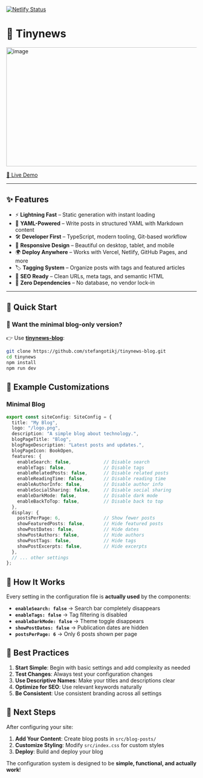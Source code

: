 [![Netlify Status](https://api.netlify.com/api/v1/badges/8a936b36-290f-4658-b038-e6f2f4e3b61d/deploy-status)](https://app.netlify.com/projects/yaml/deploys)

# 📰 Tinynews

<img width="1033" height="315" alt="image" src="https://github.com/user-attachments/assets/62736e04-7f0b-48d2-b1cf-b47747f1644b" />

[🔗 Live Demo](https://tinynews.site/blog)  


---

## ✨ Features

- ⚡ **Lightning Fast** – Static generation with instant loading  
- 📝 **YAML-Powered** – Write posts in structured YAML with Markdown content  
- 🛠️ **Developer First** – TypeScript, modern tooling, Git-based workflow  
- 📱 **Responsive Design** – Beautiful on desktop, tablet, and mobile  
- 🌍 **Deploy Anywhere** – Works with Vercel, Netlify, GitHub Pages, and more  
- 🏷️ **Tagging System** – Organize posts with tags and featured articles  
- 🔎 **SEO Ready** – Clean URLs, meta tags, and semantic HTML  
- 🎯 **Zero Dependencies** – No database, no vendor lock-in  

---

## 🚀 Quick Start

### 🧪 Want the minimal blog-only version?

👉 Use [**tinynews-blog**](https://github.com/stefangotikj/tinynews-blog.git):
```bash
git clone https://github.com/stefangotikj/tinynews-blog.git
cd tinynews
npm install
npm run dev
```

## 🎨 Example Customizations

### Minimal Blog
```typescript
export const siteConfig: SiteConfig = {
  title: "My Blog",
  logo: "/logo.png",
  description: "A simple blog about technology.",
  blogPageTitle: "Blog",
  blogPageDescription: "Latest posts and updates.",
  blogPageIcon: BookOpen,
  features: {
    enableSearch: false,            // Disable search
    enableTags: false,              // Disable tags
    enableRelatedPosts: false,      // Disable related posts
    enableReadingTime: false,       // Disable reading time
    enableAuthorInfo: false,        // Disable author info
    enableSocialSharing: false,     // Disable social sharing
    enableDarkMode: false,          // Disable dark mode
    enableBackToTop: false,         // Disable back to top
  },
  display: {
    postsPerPage: 6,                // Show fewer posts
    showFeaturedPosts: false,       // Hide featured posts
    showPostDates: false,           // Hide dates
    showPostAuthors: false,         // Hide authors
    showPostTags: false,            // Hide tags
    showPostExcerpts: false,        // Hide excerpts
  },
  // ... other settings
};
```

## 🚀 How It Works

Every setting in the configuration file is **actually used** by the components:

- **`enableSearch: false`** → Search bar completely disappears
- **`enableTags: false`** → Tag filtering is disabled
- **`enableDarkMode: false`** → Theme toggle disappears
- **`showPostDates: false`** → Publication dates are hidden
- **`postsPerPage: 6`** → Only 6 posts shown per page

## 📝 Best Practices

1. **Start Simple**: Begin with basic settings and add complexity as needed
2. **Test Changes**: Always test your configuration changes
3. **Use Descriptive Names**: Make your titles and descriptions clear
4. **Optimize for SEO**: Use relevant keywords naturally
5. **Be Consistent**: Use consistent branding across all settings

## 🔧 Next Steps

After configuring your site:

1. **Add Your Content**: Create blog posts in `src/blog-posts/`
2. **Customize Styling**: Modify `src/index.css` for custom styles
3. **Deploy**: Build and deploy your blog

The configuration system is designed to be **simple, functional, and actually work**!

